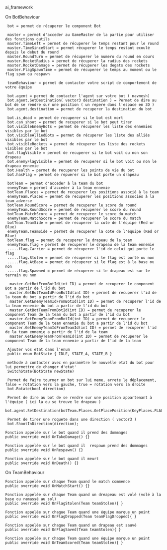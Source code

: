 ai_framework


On BotBehaviour

     bot = permet de récuperer le component Bot

     master = permet d'acceder au GameMaster de la partie pour utiliser des fonctions outils
     master.TimeLeft = permet de récuperer le temps restant pour le round
     master.TimeSinceStart = permet récuperer le temps restant ecoulé depuis le debut du round
     master.RoundTurn = permet de récuperer le numero du round en cours
     master.RocketRadius = permet de récuperer la radius des rockets
     master.RocketDamage = permet de récuperer les degats des rockets
     master.FlagSpawnTime = permet de récuperer le temps au moment ou le flag spwn ou respawn
     
     teamBehaviour = permet de contacter votre script de comportement de votre équipe
     
     bot.agent = permet de contacter l'agent sur votre bot ( navmesh)
     bot.agent.SetDestination( vector3 destination ) = Permet de dire au bot de se rendre sur une position ( un repere dans l'espace en 3D )
     bot.agent.destination = permet de recuperer la destination du bot
     
     bot.is_dead = permet de recuperer si le bot est mort
     bot.can_shoot = permet de recuperer si le bot peut tirer
     bot.visibleEnemyBots = permet de récuperer les liste des ennemies visibles par le bot
     bot.visibleAlliedBots = permet de récuperer les liste des alliés visibles par le bot
     bot.visibleRockets = permet de récuperer les liste des rockets visibles par le bot
     bot.flagVisible = permet de recuperer si le bot voit ou non son drapeau
     bot.enemyFlagVisible = permet de recuperer si le bot voit ou non le drapeau ennemie
     bot.Health = permet de recuperer les points de vie du bot
     bot.hasFlag = permet de repuerer si le bot porte un drapeau
    
     botTeam = permet d'acceder à la team du bot
     enemyTeam = permet d'acceder à la team ennemie
     botTeam.Places = permet de recuperer les positions associé à la team
     enemyTeam.Places = permet de recuperer les positions associés à la team adverse
     botTeam.RoundScore = permet de recuperer le score du round
     enemyTeam.RoundScore = permet de recuperer le score du round
     botTeam.MatchScore = permet de recuperer le score du match
     enemyTeam.MatchScore = permet de recuperer le score du match
     botTeam.TeamSide = permet de recuperer la cote de l'équipe (Red or Blue)
     enemyTeam.TeamSide = permet de recuperer la cote de l'équipe (Red or Blue)
     botTeam.flag = permet de recuperer le drapeau de la team
     enemyTeam.flag = permet de recuperer le drapeau de la team ennemie
     .....flag.Carrier = permet de récuperer l'id de celui qui porte le flag
     .....flag.Stolen = permet de récuperer si le flag est porté ou non 
     .....flag.AtBase = permet de récuperer si le flag est à la base ou non
     .....flag.Spawned = permet de récuperer si le drapeau est sur le terrain ou non
    
      master.GetBotFromBotId(int ID) = permet de recuperer le component Bot a partir de l'id du bot
      master.GetBotTeamIdFromBotId(int ID) = permet de recuperer l'id de la team du bot a partir de l'id du bot
      master.GetEnemyTeamIdFromBotId(int ID) = permet de recuperer l'id de la team ennemie du bot a partir de l'id du bot
      master.GetBotTeamFromBotId(int ID) = permet de recuperer le component Team de la team du bot a partir de l'id du bot
      master.GetEnemyTeamFromBotId(int ID) = permet de recuperer le component Team de la team ennemie du bot a partir de l'id du bot
      master.GetEnemyTeamIdFromTeamId(int ID) = permet de recuperer l'id de la team ennemie a partir de l'id de la team
      master.GetEnemyTeamFromTeamId(int ID) = permet de recuperer le component Team de la team ennemie a partir de l'id de la team
     
     Ajouter vos etat dans l'enum
     public enum BotState { IDLE, STATE_A, STATE_B }
     
     methode à contacter avec en paramètre le nouvelle etat du bot pour lui permettre de changer d'etat'
     SwitchState(BotState newState)
     
     Permet de faire tourner un bot sur lui meme, arrete le déplacement, false = rotation vers la gauche, true = rotation vers la droite
     bot.Rotate(bool direction)
         
     Permet de dire au bot de se rendre sur une position appartenant à l'équipe ( ici la ou se trouve le drapeau )
     bot.agent.SetDestination(botTeam.Places.GetPlacePosition(KeyPlaces.FLAG));
    
     Permet de tirer une roquete dans une direction ( vector3 )
     bot.ShootInDirection(direction); 
             
    Fonction appelée sur le bot quand il prend des dommages
    public override void OnTakeDamage() {}
    
    Fonction appelée sur le bot quand il  respawn prend des dommages
    public override void OnRespawn() {}
    
    Fonction appelée sur le bot quand il meurt
    public override void OnDeath() {}
    
    
             
             
On TeamBehaviour
     
    Fonction appelée sur chaque Team quand le match commence
    public override void OnMatchStart() {}
    
    Fonction appelée sur chaque Team quand un dreapeau est volé (volé à la base ou ramassé au sol)
    public override void OnFlagStolen(Team teamStolen){ }
    
    Fonction appelée sur chaque Team quand une équipe marque un point
    public override void OnFlagDropped(Team teamFlagDropped){ }
    
    Fonction appelée sur chaque Team quand un drapeau est sauvé
    public override void OnFlagSaved(Team teamStolen){ }
    
    Fonction appelée sur chaque Team quand une équipe marque un point
    public override void OnTeamScored(Team teamStolen){ }
     
     
